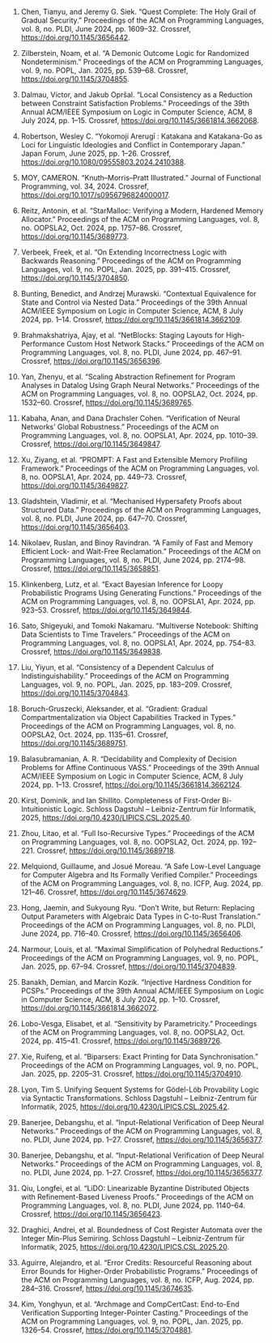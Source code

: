 
1. Chen, Tianyu, and Jeremy G. Siek. “Quest Complete: The Holy Grail of Gradual Security.” Proceedings of the ACM on Programming Languages, vol. 8, no. PLDI, June 2024, pp. 1609–32. Crossref, https://doi.org/10.1145/3656442.
1. Zilberstein, Noam, et al. “A Demonic Outcome Logic for Randomized Nondeterminism.” Proceedings of the ACM on Programming Languages, vol. 9, no. POPL, Jan. 2025, pp. 539–68. Crossref, https://doi.org/10.1145/3704855.
1. Dalmau, Víctor, and Jakub Opršal. “Local Consistency as a Reduction between Constraint Satisfaction Problems.” Proceedings of the 39th Annual ACM/IEEE Symposium on Logic in Computer Science, ACM, 8 July 2024, pp. 1–15. Crossref, https://doi.org/10.1145/3661814.3662068.
1. Robertson, Wesley C. “Yokomoji Arerugī : Katakana and Katakana-Go as Loci for Linguistic Ideologies and Conflict in Contemporary Japan.” Japan Forum, June 2025, pp. 1–26. Crossref, https://doi.org/10.1080/09555803.2024.2410388.
1. MOY, CAMERON. “Knuth–Morris–Pratt Illustrated.” Journal of Functional Programming, vol. 34, 2024. Crossref, <https://doi.org/10.1017/s0956796824000017>.

1. Reitz, Antonin, et al. “StarMalloc: Verifying a Modern, Hardened Memory Allocator.” Proceedings of the ACM on Programming Languages, vol. 8, no. OOPSLA2, Oct. 2024, pp. 1757–86. Crossref, https://doi.org/10.1145/3689773.
1. Verbeek, Freek, et al. “On Extending Incorrectness Logic with Backwards Reasoning.” Proceedings of the ACM on Programming Languages, vol. 9, no. POPL, Jan. 2025, pp. 391–415. Crossref, <https://doi.org/10.1145/3704850>.
1. Bunting, Benedict, and Andrzej Murawski. “Contextual Equivalence for State and Control via Nested Data.” Proceedings of the 39th Annual ACM/IEEE Symposium on Logic in Computer Science, ACM, 8 July 2024, pp. 1–14. Crossref, <https://doi.org/10.1145/3661814.3662109>.
1. Brahmakshatriya, Ajay, et al. “NetBlocks: Staging Layouts for High-Performance Custom Host Network Stacks.” Proceedings of the ACM on Programming Languages, vol. 8, no. PLDI, June 2024, pp. 467–91. Crossref, <https://doi.org/10.1145/3656396>.
1. Yan, Zhenyu, et al. “Scaling Abstraction Refinement for Program Analyses in Datalog Using Graph Neural Networks.” Proceedings of the ACM on Programming Languages, vol. 8, no. OOPSLA2, Oct. 2024, pp. 1532–60. Crossref, <https://doi.org/10.1145/3689765>.
1. Kabaha, Anan, and Dana Drachsler Cohen. “Verification of Neural Networks’ Global Robustness.” Proceedings of the ACM on Programming Languages, vol. 8, no. OOPSLA1, Apr. 2024, pp. 1010–39. Crossref, <https://doi.org/10.1145/3649847>.
1. Xu, Ziyang, et al. “PROMPT: A Fast and Extensible Memory Profiling Framework.” Proceedings of the ACM on Programming Languages, vol. 8, no. OOPSLA1, Apr. 2024, pp. 449–73. Crossref, <https://doi.org/10.1145/3649827>.
1. Gladshtein, Vladimir, et al. “Mechanised Hypersafety Proofs about Structured Data.” Proceedings of the ACM on Programming Languages, vol. 8, no. PLDI, June 2024, pp. 647–70. Crossref, <https://doi.org/10.1145/3656403>.
1. Nikolaev, Ruslan, and Binoy Ravindran. “A Family of Fast and Memory Efficient Lock- and Wait-Free Reclamation.” Proceedings of the ACM on Programming Languages, vol. 8, no. PLDI, June 2024, pp. 2174–98. Crossref, <https://doi.org/10.1145/3658851>.
1. Klinkenberg, Lutz, et al. “Exact Bayesian Inference for Loopy Probabilistic Programs Using Generating Functions.” Proceedings of the ACM on Programming Languages, vol. 8, no. OOPSLA1, Apr. 2024, pp. 923–53. Crossref, <https://doi.org/10.1145/3649844>.
1. Sato, Shigeyuki, and Tomoki Nakamaru. “Multiverse Notebook: Shifting Data Scientists to Time Travelers.” Proceedings of the ACM on Programming Languages, vol. 8, no. OOPSLA1, Apr. 2024, pp. 754–83. Crossref, <https://doi.org/10.1145/3649838>.
1. Liu, Yiyun, et al. “Consistency of a Dependent Calculus of Indistinguishability.” Proceedings of the ACM on Programming Languages, vol. 9, no. POPL, Jan. 2025, pp. 183–209. Crossref, <https://doi.org/10.1145/3704843>.
1. Boruch-Gruszecki, Aleksander, et al. “Gradient: Gradual Compartmentalization via Object Capabilities Tracked in Types.” Proceedings of the ACM on Programming Languages, vol. 8, no. OOPSLA2, Oct. 2024, pp. 1135–61. Crossref, <https://doi.org/10.1145/3689751>.
1. Balasubramanian, A. R. “Decidability and Complexity of Decision Problems for Affine Continuous VASS.” Proceedings of the 39th Annual ACM/IEEE Symposium on Logic in Computer Science, ACM, 8 July 2024, pp. 1–13. Crossref, <https://doi.org/10.1145/3661814.3662124>.
1. Kirst, Dominik, and Ian Shillito. Completeness of First-Order Bi-Intuitionistic Logic. Schloss Dagstuhl – Leibniz-Zentrum für Informatik, 2025, <https://doi.org/10.4230/LIPICS.CSL.2025.40>.
1. Zhou, Litao, et al. “Full Iso-Recursive Types.” Proceedings of the ACM on Programming Languages, vol. 8, no. OOPSLA2, Oct. 2024, pp. 192–221. Crossref, <https://doi.org/10.1145/3689718>.
1. Melquiond, Guillaume, and Josué Moreau. “A Safe Low-Level Language for Computer Algebra and Its Formally Verified Compiler.” Proceedings of the ACM on Programming Languages, vol. 8, no. ICFP, Aug. 2024, pp. 121–46. Crossref, <https://doi.org/10.1145/3674629>.
1. Hong, Jaemin, and Sukyoung Ryu. “Don’t Write, but Return: Replacing Output Parameters with Algebraic Data Types in C-to-Rust Translation.” Proceedings of the ACM on Programming Languages, vol. 8, no. PLDI, June 2024, pp. 716–40. Crossref, <https://doi.org/10.1145/3656406>.
1. Narmour, Louis, et al. “Maximal Simplification of Polyhedral Reductions.” Proceedings of the ACM on Programming Languages, vol. 9, no. POPL, Jan. 2025, pp. 67–94. Crossref, <https://doi.org/10.1145/3704839>.
1. Banakh, Demian, and Marcin Kozik. “Injective Hardness Condition for PCSPs.” Proceedings of the 39th Annual ACM/IEEE Symposium on Logic in Computer Science, ACM, 8 July 2024, pp. 1–10. Crossref, <https://doi.org/10.1145/3661814.3662072>.
1. Lobo-Vesga, Elisabet, et al. “Sensitivity by Parametricity.” Proceedings of the ACM on Programming Languages, vol. 8, no. OOPSLA2, Oct. 2024, pp. 415–41. Crossref, <https://doi.org/10.1145/3689726>.
1. Xie, Ruifeng, et al. “Biparsers: Exact Printing for Data Synchronisation.” Proceedings of the ACM on Programming Languages, vol. 9, no. POPL, Jan. 2025, pp. 2205–31. Crossref, <https://doi.org/10.1145/3704910>.
1. Lyon, Tim S. Unifying Sequent Systems for Gödel-Löb Provability Logic via Syntactic Transformations. Schloss Dagstuhl – Leibniz-Zentrum für Informatik, 2025, <https://doi.org/10.4230/LIPICS.CSL.2025.42>.
1. Banerjee, Debangshu, et al. “Input-Relational Verification of Deep Neural Networks.” Proceedings of the ACM on Programming Languages, vol. 8, no. PLDI, June 2024, pp. 1–27. Crossref, <https://doi.org/10.1145/3656377>.
1. Banerjee, Debangshu, et al. “Input-Relational Verification of Deep Neural Networks.” Proceedings of the ACM on Programming Languages, vol. 8, no. PLDI, June 2024, pp. 1–27. Crossref, <https://doi.org/10.1145/3656377>.
1. Qiu, Longfei, et al. “LiDO: Linearizable Byzantine Distributed Objects with Refinement-Based Liveness Proofs.” Proceedings of the ACM on Programming Languages, vol. 8, no. PLDI, June 2024, pp. 1140–64. Crossref, <https://doi.org/10.1145/3656423>.
1. Draghici, Andrei, et al. Boundedness of Cost Register Automata over the Integer Min-Plus Semiring. Schloss Dagstuhl – Leibniz-Zentrum für Informatik, 2025, <https://doi.org/10.4230/LIPICS.CSL.2025.20>.
1. Aguirre, Alejandro, et al. “Error Credits: Resourceful Reasoning about Error Bounds for Higher-Order Probabilistic Programs.” Proceedings of the ACM on Programming Languages, vol. 8, no. ICFP, Aug. 2024, pp. 284–316. Crossref, <https://doi.org/10.1145/3674635>.
1. Kim, Yonghyun, et al. “Archmage and CompCertCast: End-to-End Verification Supporting Integer-Pointer Casting.” Proceedings of the ACM on Programming Languages, vol. 9, no. POPL, Jan. 2025, pp. 1326–54. Crossref, <https://doi.org/10.1145/3704881>.